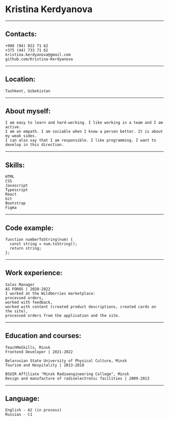 # Kristina Kerdyanova 

*********

##  Contacts:

    +998 (94) 022 71 62
    +375 (44) 733 71 62
    kristina.kerdyanova@gmail.com
    github.com/Kristina-Kerdyanova

*********

##  Location: 
    Tashkent, Uzbekistan

*********

##  About myself:
    I am easy to learn and hard-working. I like working in a team and I am active.
    I am an empath. I am sociable when I know a person better. It is about my weak sides. 
    I can also say that I am responsible. I like programming. I want to develop in this direction.

*********

##  Skills: 
    HTML
    CSS
    Javascript
    Typescript
    React
    Git
    Bootstrap
    Figma

*********

##  Code example:
    
    function numberToString(num) {
      const string = num.toString();
      return string;
    };
    

*********

##  Work experience:
    Sales Manager
    AS FOROS | 2020-2022
    I worked at the Wildberries marketplace:
    processed orders,
    worked with feedback,
    worked with content (created product descriptions, created cards on the site),
    processed orders from the application and the site.

*********

##  Education and courses:
    TeachMeSkills, Minsk
    Frontend Developer | 2021-2022

    Belarusian State University of Physical Culture, Minsk
    Tourism and Hospitality | 2013-2018

    BSUIR Affiliate "Minsk Radioengineering College", Minsk
    Design and manufacture of radioelectronic facilities | 2009-2013

*********

##  Language:
    English - A2 (in process)
    Russian - C1